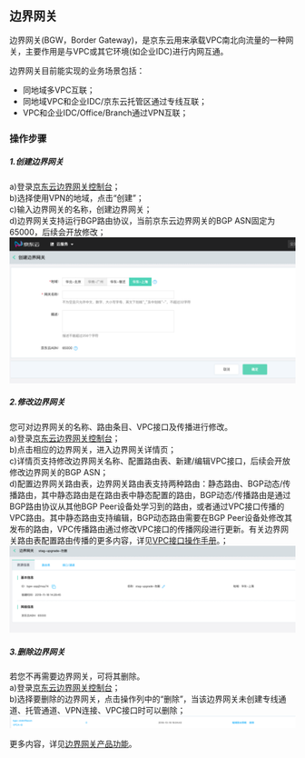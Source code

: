 ## 边界网关
边界网关(BGW，Border Gateway)，是京东云用来承载VPC南北向流量的一种网关，主要作用是与VPC或其它环境(如企业IDC)进行内网互通。

边界网关目前能实现的业务场景包括：
  * 同地域多VPC互联；
  * 同地域VPC和企业IDC/京东云托管区通过专线互联；
  * VPC和企业IDC/Office/Branch通过VPN互联；

### 操作步骤
##### 1.创建边界网关
a)登录[京东云边界网关控制台](https://cns-console.jdcloud.com/host/borderGateway/list)；  </br>
b)选择使用VPN的地域，点击“创建”；</br>
c)输入边界网关的名称，创建边界网关；</br>
d)边界网关支持运行BGP路由协议，当前京东云边界网关的BGP ASN固定为65000，后续会开放修改；</br>
![](../../../../../image/Networking/VPN/Operation-Guide/create-bgw.png)

##### 2.修改边界网关
您可对边界网关的名称、路由条目、VPC接口及传播进行修改。</br>
a)登录[京东云边界网关控制台](https://cns-console.jdcloud.com/host/borderGateway/list)；  </br>
b)点击相应的边界网关，进入边界网关详情页；</br>
c)详情页支持修改边界网关名称、配置路由表、新建/编辑VPC接口，后续会开放修改边界网关的BGP ASN；</br>
d)配置边界网关路由表，边界网关路由表支持两种路由：静态路由、BGP动态/传播路由，其中静态路由是在路由表中静态配置的路由，BGP动态/传播路由是通过BGP路由协议从其他BGP Peer设备处学习到的路由，或者通过VPC接口传播的VPC路由。其中静态路由支持编辑，BGP动态路由需要在BGP Peer设备处修改其发布的路由，VPC传播路由通过修改VPC接口的传播网段进行更新。有关边界网关路由表配置路由传播的更多内容，详见[VPC接口操作手册](VPC-Attachment-Configuration.md)。；</br>
![](../../../../../image/Networking/VPN/Operation-Guide/update-bgw.png)

##### 3.删除边界网关
若您不再需要边界网关，可将其删除。</br>
a)登录[京东云边界网关控制台](https://cns-console.jdcloud.com/host/borderGateway/list)；  </br>
b)选择要删除的边界网关，点击操作列中的“删除”，当该边界网关未创建专线通道、托管通道、VPN连接、VPC接口时可以删除；</br>
![](../../../../../image/Networking/VPN/Operation-Guide/delete-bgw.png)

更多内容，详见[边界网关产品功能](https://docs.jdcloud.com/cn/direct-connection/border-gateway-features)。
